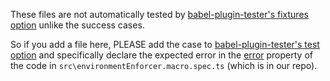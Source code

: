 These files are not automatically tested by
[babel-plugin-tester's fixtures option](https://github.com/babel-utils/babel-plugin-tester#fixtures) unlike the success cases.

So if you add a file here, PLEASE add the case to [babel-plugin-tester's test option](https://github.com/babel-utils/babel-plugin-tester#tests) and specifically declare the expected error in the [error](https://github.com/babel-utils/babel-plugin-tester#error) property of the code in `src\environmentEnforcer.macro.spec.ts` (which is in our repo).
